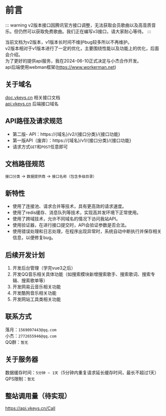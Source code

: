 # 前言 <Badge type="tip" text="V2" />
::: warning
v2版本接口因腾讯官方接口调整，无法获取会员歌曲以及高音质音乐。但仍然可以获取免费歌曲。我们正在编写v3接口，请大家耐心等待。
:::

当前文档为v2版本，v1版本长时间不维护bug较多所以不再维护。  
v2版本相对于v1版本进行了一定的优化，主要围绕性能以及功能上的优化，后面会介绍。  
为了更好的提供api服务，我在2024-06-10正式决定与小杰合作开发。  
api后端使用webman框架(https://www.workerman.net)

## 关于域名

[doc.vkeys.cn](https://doc.vkeys.cn "doc.vkeys.cn") 相关接口文档  
[api.vkeys.cn](https://api.vkeys.cn "api.vkeys.cn") 后端接口域名

## API路径及请求规范

- 第二版- API：https://{域名}/v2/{接口分类}/{接口功能}
- 第一版API（废弃）：https://{域名}/v1/{接口分类}/{接口功能}
- 请求方式`GET`和`POST`任意即可

## 文档路径规范

`接口分类` -> `数据提供商` -> `接口名称（包含多级目录）`

## 新特性

- 使用了连接池、请求合并等技术，具有更高效的请求速度。
- 使用了redis缓存、消息队列等技术，实现高并发环境下正常使用。
- 使用了跨域技术，允许不同域名的情况下访问我站API。
- 使用验证器，在进行接口提交时，API会验证参数是否合法。
- 使用错误处理和日志处理，在程序出现异常时，系统自动中断执行并保存相关信息，以便修复bug。

## 后续开发计划

1. 开发后台管理（学完vue3之后）
2. 开发QQ音乐相关具体功能（如搜索模块新增搜索歌手、搜索歌词、搜索专辑、搜索歌单等）
3. 开发网易云音乐相关功能
4. 开发酷狗音乐相关功能
5. 开发网站工具类相关功能

## 联系方式

落月：`1569097443@qq.com`  
小杰：`2772655946@qq.com`  
QQ群：`暂无`

## 关于服务器

数据缓存时间：`5分钟 ~ 1天`（5分钟内重复请求延长缓存时间，最长不超过1天）  
QPS限制：`暂无`

## 整站调用量（待实现）

https://api.vkeys.cn/Call

